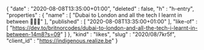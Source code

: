 {
  "date" : "2020-08-08T13:35:00+01:00",
  "deleted" : false,
  "h" : "h-entry",
  "properties" : {
    "name" : [ "Dubai to London and all the tech I learnt in between 👩🏼‍💻" ],
    "published" : [ "2020-08-08T13:35:00+01:00" ],
    "like-of" : [ "https://dev.to/britnorcodes/dubai-to-london-and-all-the-tech-i-learnt-in-between-14m8?s=09" ]
  },
  "kind" : "likes",
  "slug" : "2020/08/7kr5f",
  "client_id" : "https://indigenous.realize.be"
}
